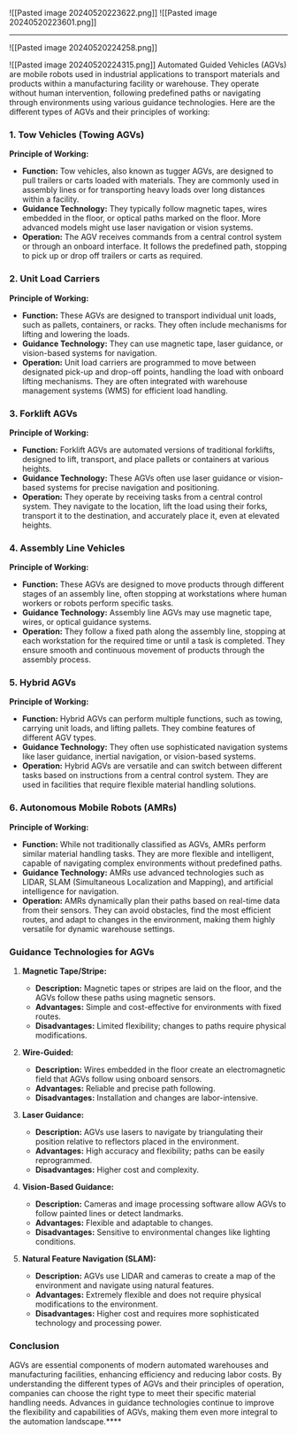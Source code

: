 ![[Pasted image 20240520223622.png]]
![[Pasted image 20240520223601.png]]

------------
![[Pasted image 20240520224258.png]]

![[Pasted image 20240520224315.png]]
Automated Guided Vehicles (AGVs) are mobile robots used in industrial applications to transport materials and products within a manufacturing facility or warehouse. They operate without human intervention, following predefined paths or navigating through environments using various guidance technologies. Here are the different types of AGVs and their principles of working:

### 1. Tow Vehicles (Towing AGVs)

**Principle of Working:**
- **Function:** Tow vehicles, also known as tugger AGVs, are designed to pull trailers or carts loaded with materials. They are commonly used in assembly lines or for transporting heavy loads over long distances within a facility.
- **Guidance Technology:** They typically follow magnetic tapes, wires embedded in the floor, or optical paths marked on the floor. More advanced models might use laser navigation or vision systems.
- **Operation:** The AGV receives commands from a central control system or through an onboard interface. It follows the predefined path, stopping to pick up or drop off trailers or carts as required.

### 2. Unit Load Carriers

**Principle of Working:**
- **Function:** These AGVs are designed to transport individual unit loads, such as pallets, containers, or racks. They often include mechanisms for lifting and lowering the loads.
- **Guidance Technology:** They can use magnetic tape, laser guidance, or vision-based systems for navigation.
- **Operation:** Unit load carriers are programmed to move between designated pick-up and drop-off points, handling the load with onboard lifting mechanisms. They are often integrated with warehouse management systems (WMS) for efficient load handling.

### 3. Forklift AGVs

**Principle of Working:**
- **Function:** Forklift AGVs are automated versions of traditional forklifts, designed to lift, transport, and place pallets or containers at various heights.
- **Guidance Technology:** These AGVs often use laser guidance or vision-based systems for precise navigation and positioning.
- **Operation:** They operate by receiving tasks from a central control system. They navigate to the location, lift the load using their forks, transport it to the destination, and accurately place it, even at elevated heights.

### 4. Assembly Line Vehicles

**Principle of Working:**
- **Function:** These AGVs are designed to move products through different stages of an assembly line, often stopping at workstations where human workers or robots perform specific tasks.
- **Guidance Technology:** Assembly line AGVs may use magnetic tape, wires, or optical guidance systems.
- **Operation:** They follow a fixed path along the assembly line, stopping at each workstation for the required time or until a task is completed. They ensure smooth and continuous movement of products through the assembly process.

### 5. Hybrid AGVs

**Principle of Working:**
- **Function:** Hybrid AGVs can perform multiple functions, such as towing, carrying unit loads, and lifting pallets. They combine features of different AGV types.
- **Guidance Technology:** They often use sophisticated navigation systems like laser guidance, inertial navigation, or vision-based systems.
- **Operation:** Hybrid AGVs are versatile and can switch between different tasks based on instructions from a central control system. They are used in facilities that require flexible material handling solutions.

### 6. Autonomous Mobile Robots (AMRs)

**Principle of Working:**
- **Function:** While not traditionally classified as AGVs, AMRs perform similar material handling tasks. They are more flexible and intelligent, capable of navigating complex environments without predefined paths.
- **Guidance Technology:** AMRs use advanced technologies such as LIDAR, SLAM (Simultaneous Localization and Mapping), and artificial intelligence for navigation.
- **Operation:** AMRs dynamically plan their paths based on real-time data from their sensors. They can avoid obstacles, find the most efficient routes, and adapt to changes in the environment, making them highly versatile for dynamic warehouse settings.

### Guidance Technologies for AGVs

1. **Magnetic Tape/Stripe:**
   - **Description:** Magnetic tapes or stripes are laid on the floor, and the AGVs follow these paths using magnetic sensors.
   - **Advantages:** Simple and cost-effective for environments with fixed routes.
   - **Disadvantages:** Limited flexibility; changes to paths require physical modifications.

2. **Wire-Guided:**
   - **Description:** Wires embedded in the floor create an electromagnetic field that AGVs follow using onboard sensors.
   - **Advantages:** Reliable and precise path following.
   - **Disadvantages:** Installation and changes are labor-intensive.

3. **Laser Guidance:**
   - **Description:** AGVs use lasers to navigate by triangulating their position relative to reflectors placed in the environment.
   - **Advantages:** High accuracy and flexibility; paths can be easily reprogrammed.
   - **Disadvantages:** Higher cost and complexity.

4. **Vision-Based Guidance:**
   - **Description:** Cameras and image processing software allow AGVs to follow painted lines or detect landmarks.
   - **Advantages:** Flexible and adaptable to changes.
   - **Disadvantages:** Sensitive to environmental changes like lighting conditions.

5. **Natural Feature Navigation (SLAM):**
   - **Description:** AGVs use LIDAR and cameras to create a map of the environment and navigate using natural features.
   - **Advantages:** Extremely flexible and does not require physical modifications to the environment.
   - **Disadvantages:** Higher cost and requires more sophisticated technology and processing power.

### Conclusion

AGVs are essential components of modern automated warehouses and manufacturing facilities, enhancing efficiency and reducing labor costs. By understanding the different types of AGVs and their principles of operation, companies can choose the right type to meet their specific material handling needs. Advances in guidance technologies continue to improve the flexibility and capabilities of AGVs, making them even more integral to the automation landscape.****